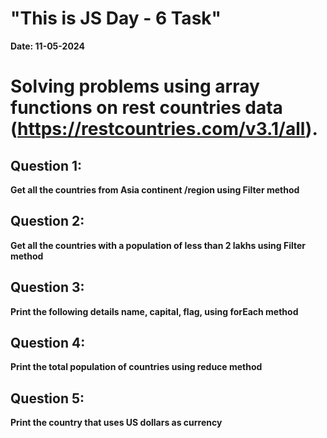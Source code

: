 # "This is JS Day - 6 Task"
**Date: 11-05-2024**

# Solving problems using array functions on rest countries data (https://restcountries.com/v3.1/all).

## Question 1:
**Get all the countries from Asia continent /region using Filter method**

## Question 2:
**Get all the countries with a population of less than 2 lakhs using Filter method**

## Question 3:
**Print the following details name, capital, flag, using forEach method**

## Question 4:
**Print the total population of countries using reduce method**

## Question 5:
**Print the country that uses US dollars as currency**
